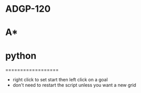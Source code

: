 # ADGP-120
# A*
# python
==================

- right click to set start then left click on a goal
- don't need to restart the script unless you want a new grid
